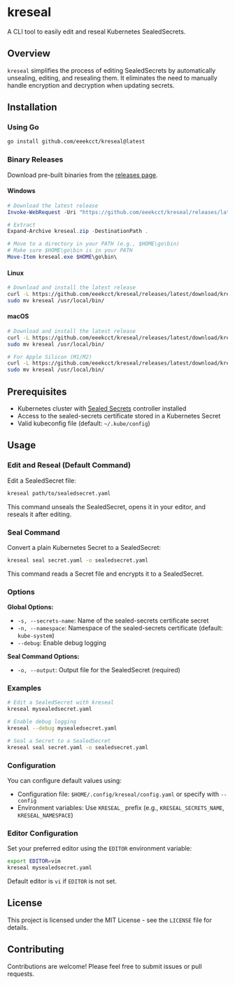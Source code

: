 # kreseal

A CLI tool to easily edit and reseal Kubernetes SealedSecrets.

## Overview

`kreseal` simplifies the process of editing SealedSecrets by automatically unsealing, editing, and resealing them. It eliminates the need to manually handle encryption and decryption when updating secrets.

## Installation

### Using Go

```sh
go install github.com/eeekcct/kreseal@latest
```

### Binary Releases

Download pre-built binaries from the [releases page](https://github.com/eeekcct/kreseal/releases).

#### Windows

```powershell
# Download the latest release
Invoke-WebRequest -Uri "https://github.com/eeekcct/kreseal/releases/latest/download/kreseal_Windows_x86_64.zip" -OutFile kreseal.zip

# Extract
Expand-Archive kreseal.zip -DestinationPath .

# Move to a directory in your PATH (e.g., $HOME\go\bin)
# Make sure $HOME\go\bin is in your PATH
Move-Item kreseal.exe $HOME\go\bin\
```

#### Linux

```sh
# Download and install the latest release
curl -L https://github.com/eeekcct/kreseal/releases/latest/download/kreseal_Linux_x86_64.tar.gz | tar xz
sudo mv kreseal /usr/local/bin/
```

#### macOS

```sh
# Download and install the latest release
curl -L https://github.com/eeekcct/kreseal/releases/latest/download/kreseal_Darwin_x86_64.tar.gz | tar xz
sudo mv kreseal /usr/local/bin/

# For Apple Silicon (M1/M2)
curl -L https://github.com/eeekcct/kreseal/releases/latest/download/kreseal_Darwin_arm64.tar.gz | tar xz
sudo mv kreseal /usr/local/bin/
```

## Prerequisites

- Kubernetes cluster with [Sealed Secrets](https://github.com/bitnami-labs/sealed-secrets) controller installed
- Access to the sealed-secrets certificate stored in a Kubernetes Secret
- Valid kubeconfig file (default: `~/.kube/config`)

## Usage

### Edit and Reseal (Default Command)

Edit a SealedSecret file:

```sh
kreseal path/to/sealedsecret.yaml
```

This command unseals the SealedSecret, opens it in your editor, and reseals it after editing.

### Seal Command

Convert a plain Kubernetes Secret to a SealedSecret:

```sh
kreseal seal secret.yaml -o sealedsecret.yaml
```

This command reads a Secret file and encrypts it to a SealedSecret.

### Options

**Global Options:**

- `-s, --secrets-name`: Name of the sealed-secrets certificate secret
- `-n, --namespace`: Namespace of the sealed-secrets certificate (default: `kube-system`)
- `--debug`: Enable debug logging

**Seal Command Options:**

- `-o, --output`: Output file for the SealedSecret (required)

### Examples

```sh
# Edit a SealedSecret with kreseal
kreseal mysealedsecret.yaml

# Enable debug logging
kreseal --debug mysealedsecret.yaml

# Seal a Secret to a SealedSecret
kreseal seal secret.yaml -o sealedsecret.yaml
```

### Configuration

You can configure default values using:

- Configuration file: `$HOME/.config/kreseal/config.yaml` or specify with `--config`
- Environment variables: Use `KRESEAL_` prefix (e.g., `KRESEAL_SECRETS_NAME`, `KRESEAL_NAMESPACE`)

### Editor Configuration

Set your preferred editor using the `EDITOR` environment variable:

```sh
export EDITOR=vim
kreseal mysealedsecret.yaml
```

Default editor is `vi` if `EDITOR` is not set.

## License

This project is licensed under the MIT License - see the `LICENSE` file for details.

## Contributing

Contributions are welcome! Please feel free to submit issues or pull requests.
